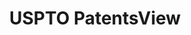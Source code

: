 ---
layout: default
bigquery: https://console.cloud.google.com/bigquery?p=patents-public-data&d=patentsview&page=dataset
citation: Attribution should be given to PatentsView for use, distribution, or derivative
  works.
code: https://github.com/CSSIP-AIR/PatentsView-Code-Snippets/
contributors: USPTO
cost: None
description: 'PatentsView includes US patent data including raw data (summaries, applications,
  pregrant applications), disambugations of inventors and assignees, and inventor
  gender estimates.  Also foreign priority data, # of figures and sheets, and government
  interest statements.'
documentation: https://patentsview.org/query/builder-faqs
last_edit: 04/05/2022, 21:33:13
location: https://patentsview.org/
maintained_by: USPTO
record_creation_timestamp: 12/2/2020 17:20:46
schema_fields:
- term_disclaimer
- inventor_id
- type
- state
- ipc_version_indicator
- male_flag
- disamb_assignee_id_20191231
- classification_value
- disamb_inventor_id_20170808
- disamb_inventor_id_20191008
- group
- classification_level
- num_claims
- disamb_inventor_id_20171226
- latin_name
- main_group
- title
- symbol_position
- status
- name_first
- classification_data_source
- county
- publication_number
- disamb_inventor_id_20170307
- abstract
- disclaimer_date
- variety
- disamb_inventor_id_20200331
- rel_id
- state_fips
- length
- id
- disamb_inventor_id_20200929
- disamb_inventor_id_20190820
- disamb_assignee_id_20190312
- action_date
- longitude
- rawlocation_id
- lname
- disamb_inventor_id_20201229
- subgroup
- group_id
- male
- disamb_inventor_id_20190312
- subgroup_id
- disamb_assignee_id_20190820
- date
- f102_date
- withdrawn
- lawyer_id
- latlong
- dependent
- name_last
- level_two
- sequence
- classification_status
- latitude
- filename
- doc_type
- disamb_inventor_id_20171003
- _102_date
- patent_id
- disamb_assignee_id_20181127
- doctype
- mainclass_id
- rawinventor_id
- contract_award_number
- disamb_assignee_id_20200929
- fname
- level_three
- text
- _371_date
- disamb_assignee_id_20191008
- field_id
- organization
- county_fips
- relkind
- reldocno
- subclass
- exemplary
- lapse_of_patent
- disamb_inventor_id_20191231
- num_sheets
- country_transformed
- city
- role
- organization_id
- disamb_inventor_id_20200630
- gi_statement
- field_title
- country
- rule_47
- designation
- num_figures
- uuid
- disamb_assignee_id_20200630
- kind
- name
- level_one
- subcategory_id
- term_grant
- application_id
- disamb_inventor_id_20181127
- citation_id
- location_id
- category_id
- term_extension
- category
- f371_date
- disamb_inventor_id_20180528
- subsection_id
- attribution_status
- series_code
- ipc_class
- applicant_type
- number
- section
- subclass_id
- section_id
- deceased
- sector_title
- disamb_assignee_id_20200331
- assignee_id
- rawassignee_id
- num
shortname: patentsview
tags:
- disambiguation
- United States
- gender
terms_of_use: Creative Commons Attribution 4.0 International License.
timeframe: 1963-1999
title: USPTO PatentsView
uuid: cf1780b1-e265-4e49-8d1d-83b9cfe0fd9a
---